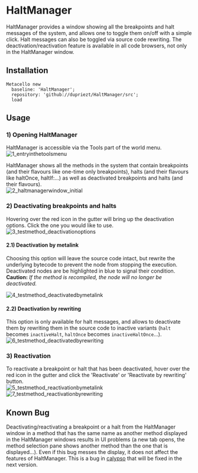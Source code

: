 # HaltManager

HaltManager provides a window showing all the breakpoints and halt messages of the system, and allows one to toggle them on/off with a simple click. Halt messages can also be toggled via source code rewriting.
The deactivation/reactivation feature is available in all code browsers, not only in the HaltManager window.

## Installation
```Smalltalk
Metacello new
  baseline: 'HaltManager';
  repository: 'github://dupriezt/HaltManager/src';
  load
 ```
 
 ## Usage
 ### 1) Opening HaltManager
 HaltManager is accessible via the Tools part of the world menu.  
![1_entryinthetoolsmenu](https://user-images.githubusercontent.com/32486709/33613905-2a7cc2a2-d9d6-11e7-8cb7-956dc7b220a3.jpg)

HaltManager shows all the methods in the system that contain breakpoints (and their flavours like one-time only breakpoints), halts (and their flavours like haltOnce, haltIf:...) as well as deactivated breakpoints and halts (and their flavours).  
![2_haltmanagerwindow_initial](https://user-images.githubusercontent.com/32486709/33613913-2e9b59de-d9d6-11e7-944a-7de40071eb67.jpg)

### 2) Deactivating breakpoints and halts
Hovering over the red icon in the gutter will bring up the deactivation options. Click the one you would like to use.  
![3_testmethod_deactivationoptions](https://user-images.githubusercontent.com/32486709/33613917-30829136-d9d6-11e7-8470-f3aade111fd2.jpg)

#### 2.1) Deactivation by metalink
Choosing this option will leave the source code intact, but rewrite the underlying bytecode to prevent the node from stopping the execution. Deactivated nodes are be highlighted in blue to signal their condition.  
**Caution:** *If the method is recompiled, the node will no longer be deactivated.*  

![4_testmethod_deactivatedbymetalink](https://user-images.githubusercontent.com/32486709/33613920-32b6d5a2-d9d6-11e7-9213-c15fa3a16b2e.jpg)

#### 2.2) Deactivation by rewriting
This option is only available for halt messages, and allows to deactivate them by rewriting them in the source code to inactive variants (`halt` becomes `inactiveHalt`, `haltOnce` becomes `inactiveHaltOnce`...).   
![6_testmethod_deactivatedbyrewriting](https://user-images.githubusercontent.com/32486709/33613922-361ece02-d9d6-11e7-988b-422a150e4f50.jpg)

### 3) Reactivation
To reactivate a breakpoint or halt that has been deactivated, hover over the red icon in the gutter and click the 'Reactivate' or 'Reactivate by rewriting' button.  
![5_testmethod_reactivationbymetalink](https://user-images.githubusercontent.com/32486709/33613921-3486e5e8-d9d6-11e7-8f83-d7056fd5a0f1.jpg)
![7_testmethod_reactivationbyrewriting](https://user-images.githubusercontent.com/32486709/33613927-38ad3e60-d9d6-11e7-813b-a16a4835f61e.jpg)

## Known Bug
Deactivating/reactivating a breakpoint or a halt from the HaltManager window in a method that has the same name as another method displayed in the HaltManager windows results in UI problems (a new tab opens, the method selection pane shows another method than the one that is displayed...). Even if this bug messes the display, it does not affect the features of HaltManager. This is a bug in [calypso](#https://github.com/dionisiydk/Calypso) that will be fixed in the next version.
